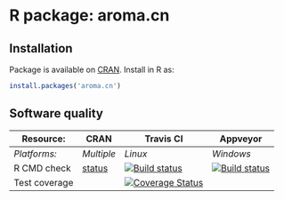 # R package: aroma.cn


## Installation
Package is available on [CRAN](http://cran.r-project.org/package=aroma.cn).  Install in R as:
```r
install.packages('aroma.cn')
```


## Software quality

| Resource:     | CRAN        | Travis CI        | Appveyor         |
| ------------- | ------------------- | ---------------- | ---------------- |
| _Platforms:_  | _Multiple_          | _Linux_          | _Windows_        |
| R CMD check   | [status](http://cran.r-project.org/web/checks/check_results_aroma.cn.html) | <a href="https://travis-ci.org/HenrikBengtsson/aroma.cn"><img src="https://travis-ci.org/HenrikBengtsson/aroma.cn.svg" alt="Build status"></a>    | <a href="https://ci.appveyor.com/project/HenrikBengtsson/aroma-cn"><img src="https://ci.appveyor.com/api/projects/status/github/HenrikBengtsson/aroma.cn" alt="Build status"></a> |
| Test coverage |                     | <a href="https://coveralls.io/r/HenrikBengtsson/aroma.cn"><img src="https://coveralls.io/repos/HenrikBengtsson/aroma.cn/badge.png?branch=develop" alt="Coverage Status"/></a> |                  |
